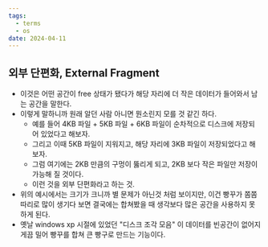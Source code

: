 ```yaml
---
tags:
  - terms
  - os
date: 2024-04-11
---
```

## 외부 단편화, External Fragment

- 이것은 어떤 공간이 free 상태가 됐다가 해당 자리에 더 작은 데이터가 들어와서 남는 공간을 말한다.
- 이렇게 말하니까 원래 알던 사람 아니면 뭔소린지 모를 것 같긴 하다.
	- 예를 들어 4KB 파일 + 5KB 파일 + 6KB 파일이 순차적으로 디스크에 저장되어 있었다고 해보자.
	- 그리고 이때 5KB 파일이 지워지고, 해당 자리에 3KB 파일이 저장되었다고 해보자.
	- 그럼 여기에는 2KB 만큼의 구멍이 뚫리게 되고, 2KB 보다 작은 파일만 저장이 가능해 질 것이다.
	- 이런 것을 외부 단편화라고 하는 것.
- 위의 예시에서는 크기가 크니까 별 문제가 아닌것 처럼 보이지만, 이건 빵꾸가 쫌쫌따리로 많이 생기다 보면 결국에는 합쳐봤을 때 생각보다 많은 공간을 사용하지 못하게 된다.
- 옛날 windows xp 시절에 있었던 "디스크 조각 모음" 이 데이터를 빈공간이 없어지게끔 밀어 빵꾸를 합쳐 큰 빵구로 만드는 기능이다.